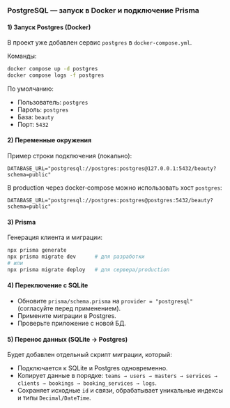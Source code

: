 ### PostgreSQL — запуск в Docker и подключение Prisma

#### 1) Запуск Postgres (Docker)
В проект уже добавлен сервис `postgres` в `docker-compose.yml`.

Команды:
```bash
docker compose up -d postgres
docker compose logs -f postgres
```

По умолчанию:
- Пользователь: `postgres`
- Пароль: `postgres`
- База: `beauty`
- Порт: `5432`

#### 2) Переменные окружения
Пример строки подключения (локально):
```
DATABASE_URL="postgresql://postgres:postgres@127.0.0.1:5432/beauty?schema=public"
```

В production через docker‑compose можно использовать хост `postgres`:
```
DATABASE_URL="postgresql://postgres:postgres@postgres:5432/beauty?schema=public"
```

#### 3) Prisma
Генерация клиента и миграции:
```bash
npx prisma generate
npx prisma migrate dev      # для разработки
# или
npx prisma migrate deploy   # для сервера/production
```

#### 4) Переключение с SQLite
- Обновите `prisma/schema.prisma` на `provider = "postgresql"` (согласуйте перед применением).
- Примените миграции в Postgres.
- Проверьте приложение с новой БД.

#### 5) Перенос данных (SQLite → Postgres)
Будет добавлен отдельный скрипт миграции, который:
- Подключается к SQLite и Postgres одновременно.
- Копирует данные в порядке: `teams → users → masters → services → clients → bookings → booking_services → logs`.
- Сохраняет исходные `id` и связи, обрабатывает уникальные индексы и типы `Decimal/DateTime`.


